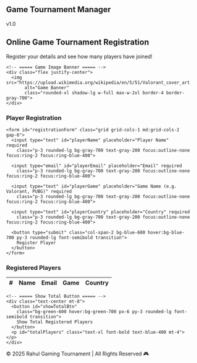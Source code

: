 <!DOCTYPE html>
<html lang="en">
<head>
  <meta charset="UTF-8">
  <meta name="viewport" content="width=device-width, initial-scale=1.0">
  <title>Online Game Tournament Management</title>
  <script src="https://cdn.tailwindcss.com"></script>
</head>

<body class="bg-gray-900 text-gray-100 font-sans">

  <!-- ===== Navbar ===== -->
  <nav class="bg-gray-800 py-4 shadow-md">
    <div class="container mx-auto flex justify-between items-center px-4">
      <h1 class="text-2xl font-bold text-blue-400">Game Tournament Manager</h1>
      <span class="text-sm text-gray-400">v1.0</span>
    </div>
  </nav>

  <!-- ===== Header Section ===== -->
  <section class="text-center py-10 bg-gradient-to-b from-gray-900 to-gray-800">
    <h2 class="text-4xl font-bold text-blue-400 mb-2">Online Game Tournament Registration</h2>
    <p class="text-gray-300 mb-6">Register your details and see how many players have joined!</p>

    <!-- ===== Game Image Banner ===== -->
    <div class="flex justify-center">
      <img src="https://upload.wikimedia.org/wikipedia/en/5/51/Valorant_cover_art.jpg" 
           alt="Game Banner" 
           class="rounded-xl shadow-lg w-full max-w-2xl border-4 border-gray-700">
    </div>
  </section>

  <!-- ===== Registration Form ===== -->
  <section class="max-w-3xl mx-auto bg-gray-800 p-6 rounded-xl shadow-lg mt-8">
    <h3 class="text-2xl font-bold text-center text-blue-400 mb-6">Player Registration</h3>

    <form id="registrationForm" class="grid grid-cols-1 md:grid-cols-2 gap-6">
      <input type="text" id="playerName" placeholder="Player Name" required
        class="p-3 rounded-lg bg-gray-700 text-gray-200 focus:outline-none focus:ring-2 focus:ring-blue-400">

      <input type="email" id="playerEmail" placeholder="Email" required
        class="p-3 rounded-lg bg-gray-700 text-gray-200 focus:outline-none focus:ring-2 focus:ring-blue-400">

      <input type="text" id="playerGame" placeholder="Game Name (e.g. Valorant, PUBG)" required
        class="p-3 rounded-lg bg-gray-700 text-gray-200 focus:outline-none focus:ring-2 focus:ring-blue-400">

      <input type="text" id="playerCountry" placeholder="Country" required
        class="p-3 rounded-lg bg-gray-700 text-gray-200 focus:outline-none focus:ring-2 focus:ring-blue-400">

      <button type="submit" class="col-span-2 bg-blue-600 hover:bg-blue-700 py-3 rounded-lg font-semibold transition">
        Register Player
      </button>
    </form>
  </section>

  <!-- ===== Player List ===== -->
  <section class="max-w-4xl mx-auto mt-10 p-6 bg-gray-800 rounded-xl shadow-lg">
    <h3 class="text-2xl font-bold text-center text-blue-400 mb-6">Registered Players</h3>
    <table class="w-full text-left border-collapse">
      <thead>
        <tr class="bg-gray-700 text-gray-200">
          <th class="py-2 px-3">#</th>
          <th class="py-2 px-3">Name</th>
          <th class="py-2 px-3">Email</th>
          <th class="py-2 px-3">Game</th>
          <th class="py-2 px-3">Country</th>
        </tr>
      </thead>
      <tbody id="playerTable" class="text-gray-300">
        <!-- Players will appear here -->
      </tbody>
    </table>

    <!-- ===== Show Total Button ===== -->
    <div class="text-center mt-8">
      <button id="showTotalBtn"
        class="bg-green-600 hover:bg-green-700 px-6 py-3 rounded-lg font-semibold transition">
        Show Total Registered Players
      </button>
      <p id="totalPlayers" class="text-xl font-bold text-blue-400 mt-4"></p>
    </div>
  </section>

  <!-- ===== Footer ===== -->
  <footer class="bg-gray-800 text-center py-6 mt-12">
    <p>© 2025 Rahul Gaming Tournament | All Rights Reserved 🎮</p>
  </footer>

  <!-- ===== JavaScript Logic ===== -->
  <script>
    const form = document.getElementById('registrationForm');
    const tableBody = document.getElementById('playerTable');
    const totalPlayersText = document.getElementById('totalPlayers');
    const showTotalBtn = document.getElementById('showTotalBtn');

    let players = [];

    form.addEventListener('submit', (e) => {
      e.preventDefault();

      const name = document.getElementById('playerName').value.trim();
      const email = document.getElementById('playerEmail').value.trim();
      const game = document.getElementById('playerGame').value.trim();
      const country = document.getElementById('playerCountry').value.trim();

      if (name && email && game && country) {
        const player = { name, email, game, country };
        players.push(player);
        updateTable();
        form.reset();
      }
    });

    function updateTable() {
      tableBody.innerHTML = '';
      players.forEach((p, index) => {
        const row = `
          <tr class="border-b border-gray-700 hover:bg-gray-700">
            <td class="py-2 px-3">${index + 1}</td>
            <td class="py-2 px-3">${p.name}</td>
            <td class="py-2 px-3">${p.email}</td>
            <td class="py-2 px-3">${p.game}</td>
            <td class="py-2 px-3">${p.country}</td>
          </tr>
        `;
        tableBody.insertAdjacentHTML('beforeend', row);
      });
    }

    showTotalBtn.addEventListener('click', () => {
      totalPlayersText.textContent = Total Registered Players: ${players.length};
    });
  </script>
</body>
</html>
